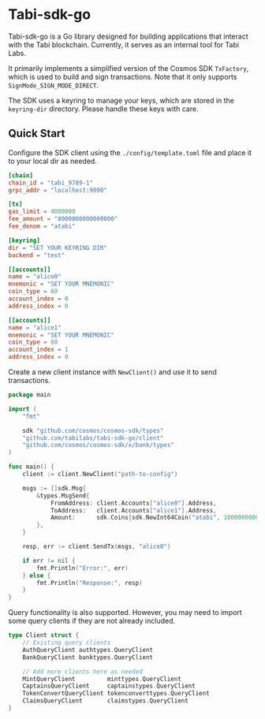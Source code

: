 # Tabi-sdk-go

Tabi-sdk-go is a Go library designed for building applications that interact with the Tabi blockchain. Currently, it serves as an internal tool for Tabi Labs.

It primarily implements a simplified version of the Cosmos SDK `TxFactory`, which is used to build and sign transactions. Note that it only supports `SignMode_SIGN_MODE_DIRECT`. 

The SDK uses a keyring to manage your keys, which are stored in the `keyring-dir` directory. Please handle these keys with care.

## Quick Start

Configure the SDK client using the `./config/template.toml` file and place it to your local dir as needed.

```toml
[chain]
chain_id = "tabi_9789-1"
grpc_addr = "localhost:9090"

[tx]
gas_limit = 4000000
fee_amount = "8000000000000000"
fee_denom = "atabi"

[keyring]
dir = "SET YOUR KEYRING DIR"
backend = "test"

[[accounts]]
name = "alice0"
mnemonic = "SET YOUR MNEMONIC"
coin_type = 60
account_index = 0
address_index = 0

[[accounts]]
name = "alice1"
mnemonic = "SET YOUR MNEMONIC"
coin_type = 60
account_index = 1
address_index = 0
```

Create a new client instance with `NewClient()` and use it to send transactions.

```go
package main

import (
	"fmt"

	sdk "github.com/cosmos/cosmos-sdk/types"
	"github.com/tabilabs/tabi-sdk-go/client"
	"github.com/cosmos/cosmos-sdk/x/bank/types"
)

func main() {
	client := client.NewClient("path-to-config")

	msgs := []sdk.Msg{
		&types.MsgSend{
			FromAddress: client.Accounts["alice0"].Address,
			ToAddress:   client.Accounts["alice1"].Address,
			Amount:      sdk.Coins{sdk.NewInt64Coin("atabi", 100000000000)},
		},
	}

	resp, err := client.SendTx(msgs, "alice0")

	if err != nil {
		fmt.Println("Error:", err)
	} else {
		fmt.Println("Response:", resp)
	}
}
```

Query functionality is also supported. However, you may need to import some query clients if they are not already included.

```go
type Client struct {
	// Existing query clients
	AuthQueryClient authtypes.QueryClient
	BankQueryClient banktypes.QueryClient

	// Add more clients here as needed
	MintQueryClient         minttypes.QueryClient
	CaptainsQueryClient     captainstypes.QueryClient
	TokenConvertQueryClient tokenconverttypes.QueryClient
	ClaimsQueryClient       claimstypes.QueryClient
}
```